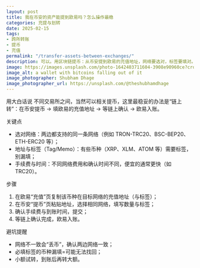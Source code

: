 ```yaml
---
layout: post
title: 我在币安的资产能提到欧易吗？怎么操作最稳
categories: 充提与划转
date: 2025-02-15
tags:
- 跨所转账
- 提币
- 充值
permalink: "/transfer-assets-between-exchanges/"
description: 可以。用区块链提币：从币安提到欧易的充值地址，网络要选对，标签要填对。
image: https://images.unsplash.com/photo-1642403711604-3908e90960ce?crop=entropy&cs=tinysrgb&fit=max&fm=jpg&ixid=M3w4MDE0MTh8MHwxfHNlYXJjaHw1fHxjcnlwdG8tZXhjaGFuZ2UtdHJhbnNmZXJ8ZW58MHwwfHx8MTc1NzMxOTQ2OXww&ixlib=rb-4.1.0&q=80&w=1080
image_alt: a wallet with bitcoins falling out of it
image_photographer: Shubham Dhage
image_photographer_url: https://unsplash.com/@theshubhamdhage
---
```

用大白话说
不同交易所之间，当然可以相关提币，这里最稳妥的办法是“链上转”：在币安提币 → 填欧易的充值地址 → 等链上确认 → 欧易入账。

关键点
- 选对网络：两边都支持的同一条网络（例如 TRON-TRC20、BSC-BEP20、ETH-ERC20 等）；
- 地址与标签（Tag/Memo）：有些币种（XRP、XLM、ATOM 等）需要标签，别漏填；
- 手续费与时间：不同网络费用和确认时间不同，便宜的通常更快（如 TRC20）。

步骤
1) 在欧易“充值”页复制该币种在目标网络的充值地址（与标签）；
2) 在币安“提币”页粘贴地址，选择相同网络，填写数量与标签；
3) 确认手续费与到账时间，提交；
4) 等链上确认完成，欧易入账。

避坑提醒
- 网络不一致会“丢币”，确认两边网络一致；
- 必填标签的币种漏填=可能无法找回；
- 小额试转，到账后再转大额。


